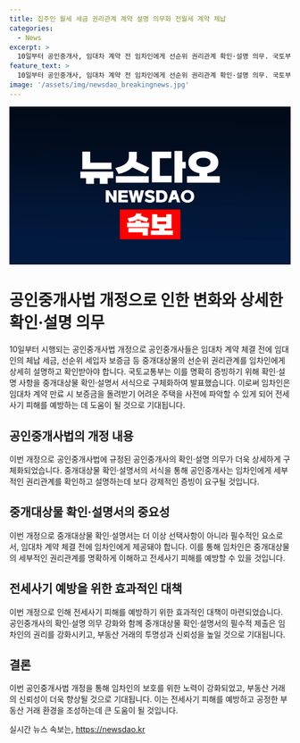 ```yaml
---
title: 집주인 월세 세금 권리관계 계약 설명 의무화 전월세 계약 체납
categories:
  - News
excerpt: >
  10일부터 공인중개사, 임대차 계약 전 임차인에게 선순위 권리관계 확인·설명 의무. 국토부 개정안 발표로 중개대상물 확인·설명서 증빙 의무화. 개정으로 임차인은 보증금 반환 어려운 주택 사전 파악, 전세사기 예방 기대.
feature_text: >
  10일부터 공인중개사, 임대차 계약 전 임차인에게 선순위 권리관계 확인·설명 의무. 국토부 개정안 발표로 중개대상물 확인·설명서 증빙 의무화. 개정으로 임차인은 보증금 반환 어려운 주택 사전 파악, 전세사기 예방 기대.
image: '/assets/img/newsdao_breakingnews.jpg'
---
```


<p><img src="/assets/img/newsdao_breakingnews.jpg" alt="ontimetimes 속보" /></p>

<h1>공인중개사법 개정으로 인한 변화와 상세한 확인·설명 의무</h1>

<p data-ke-size="size16">10일부터 시행되는 공인중개사법 개정으로 공인중개사들은 임대차 계약 체결 전에 임대인의 체납 세금, 선순위 세입자 보증금 등 중개대상물의 선순위 권리관계를 임차인에게 상세히 설명하고 확인받아야 합니다. 국토교통부는 이를 명확히 증빙하기 위해 확인·설명 사항을 중개대상물 확인·설명서 서식으로 구체화하여 발표했습니다. 이로써 임차인은 임대차 계약 만료 시 보증금을 돌려받기 어려운 주택을 사전에 파악할 수 있게 되어 전세사기 피해를 예방하는 데 도움이 될 것으로 기대됩니다.</p>

<h2 data-ke-size="size26">공인중개사법의 개정 내용</h2>

<p data-ke-size="size16">이번 개정으로 공인중개사법에 규정된 공인중개사의 확인·설명 의무가 더욱 상세하게 구체화되었습니다. 중개대상물 확인·설명서의 서식을 통해 공인중개사는 임차인에게 세부적인 권리관계를 확인하고 설명하는데 보다 강제적인 증빙이 요구될 것입니다.</p>

<h2 data-ke-size="size26">중개대상물 확인·설명서의 중요성</h2>

<p data-ke-size="size16">이번 개정으로 중개대상물 확인·설명서는 더 이상 선택사항이 아니라 필수적인 요소로서, 임대차 계약 체결 전에 임차인에게 제공돼야 합니다. 이를 통해 임차인은 중개대상물의 세부적인 권리관계를 명확하게 이해하고 전세사기 피해를 예방할 수 있을 것입니다.</p>

<h2 data-ke-size="size26">전세사기 예방을 위한 효과적인 대책</h2>

<p data-ke-size="size16">이번 개정으로 인해 전세사기 피해를 예방하기 위한 효과적인 대책이 마련되었습니다. 공인중개사의 확인·설명 의무 강화와 함께 중개대상물 확인·설명서의 필수적 제출은 임차인의 권리를 강화시키고, 부동산 거래의 투명성과 신뢰성을 높일 것으로 기대됩니다.</p>

<h2 data-ke-size="size26">결론</h2>

<p data-ke-size="size16">이번 공인중개사법 개정을 통해 임차인의 보호를 위한 노력이 강화되었고, 부동산 거래의 신뢰성이 더욱 향상될 것으로 기대됩니다. 이는 전세사기 피해를 예방하고 공정한 부동산 거래 환경을 조성하는데 큰 도움이 될 것입니다.</p>
실시간 뉴스 속보는, <a href="https://newsdao.kr" rel="dofollow">https://newsdao.kr</a>


